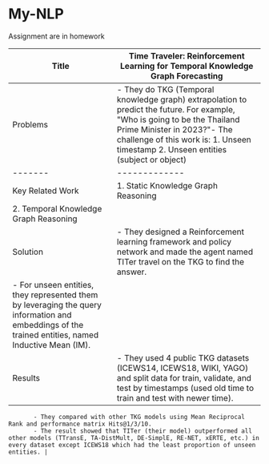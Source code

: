# My-NLP
Assignment are in homework



| Title | Time Traveler: Reinforcement Learning for Temporal Knowledge Graph Forecasting |
|----------------|-----------|
| Problems | - They do TKG (Temporal knowledge graph) extrapolation to predict the future. For example, "Who is going to be the Thailand Prime Minister in 2023?"- The challenge of this work is: 1. Unseen timestamp 2. Unseen entities (subject or object) |
|-------|-------------|
| Key Related Work | 1. Static Knowledge Graph Reasoning
                      2. Temporal Knowledge Graph Reasoning |
| Solution | - They designed a Reinforcement learning framework and policy network and made the agent named TITer travel on the TKG to find the answer.
           - For unseen entities, they represented them by leveraging the query information and embeddings of the trained entities, named Inductive Mean (IM). |
| Results  | - They used 4 public TKG datasets (ICEWS14, ICEWS18, WIKI, YAGO) and split data for train, validate, and test by timestamps (used old time to train and test with newer time).
           - They compared with other TKG models using Mean Reciprocal Rank and performance matrix Hits@1/3/10.
           - The result showed that TITer (their model) outperformed all other models (TTransE, TA-DistMult, DE-SimplE, RE-NET, xERTE, etc.) in every dataset except ICEWS18 which had the least proportion of unseen entities. |
